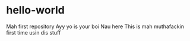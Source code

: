 # hello-world
Mah first repository
Ayy yo is your boi Nau here
This is mah muthafackin first time usin dis stuff
